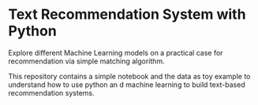 # Text Recommendation System with Python

Explore different Machine Learning models on a practical case for recommendation via simple matching algorithm. 

This repository contains a simple notebook and the data as toy example to understand how to use python an
d machine learning to build text-based recommendation
systems.


